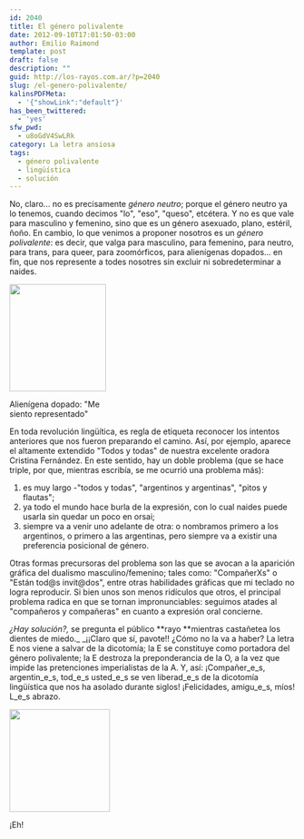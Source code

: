 ```yaml
---
id: 2040
title: El género polivalente
date: 2012-09-10T17:01:50-03:00
author: Emilio Raimond
template: post
draft: false
description: ""
guid: http://los-rayos.com.ar/?p=2040
slug: /el-genero-polivalente/
kalinsPDFMeta:
  - '{"showLink":"default"}'
has_been_twittered:
  - 'yes'
sfw_pwd:
  - u8oGdV4SwLRk
category: La letra ansiosa
tags:
  - género polivalente
  - lingüística
  - solución
---
```

No, claro... no es precisamente _género neutro_; porque el género neutro ya lo tenemos, cuando decimos "lo", "eso", "queso", etcétera. Y no es que vale para masculino y femenino, sino que es un género asexuado, plano, estéril, ñoño. En cambio, lo que venimos a proponer nosotros es un _género polivalente_: es decir, que valga para masculino, para femenino, para neutro, para trans, para queer, para zoomórficos, para alienígenas dopados... en fin, que nos represente a todes nosotres sin excluir ni sobredeterminar a naides.

<div style="width: 180px" class="wp-caption aligncenter">
  <img src="https://encrypted-tbn3.google.com/images?q=tbn:ANd9GcRRXXGuLFme-0c64ezyWWI94TFIhNIpveA9Z7QqhywiTVn_kbPy" alt="" width="170" height="189" />
  
  <p class="wp-caption-text">
    Alienígena dopado: "Me siento representado"
  </p>
</div>

En toda revolución lingüítica, es regla de etiqueta reconocer los intentos anteriores que nos fueron preparando el camino. Así, por ejemplo, aparece el altamente extendido "Todos y todas" de nuestra excelente oradora Cristina Fernández. En este sentido, hay un doble problema (que se hace triple, por que, mientras escribía, se me ocurrió una problema más):  
1) es muy largo -"todos y todas", "argentinos y argentinas", "pitos y flautas";  
2) ya todo el mundo hace burla de la expresión, con lo cual naides puede usarla sin quedar un poco en orsai;  
3) siempre va a venir uno adelante de otra: o nombramos primero a los argentinos, o primero a las argentinas, pero siempre va a existir una preferencia posicional de género.

Otras formas precursoras del problema son las que se avocan a la aparición gráfica del dualismo masculino/femenino; tales como: "CompañerXs" o "Están tod@s invit@dos", entre otras habilidades gráficas que mi teclado no logra reproducir. Si bien unos son menos ridículos que otros, el principal problema radica en que se tornan impronunciables: seguimos atades al "compañeros y compañeras" en cuanto a expresión oral concierne.

_¿Hay solución?,_ se pregunta el público **rayo **mientras castañetea los dientes de miedo._ _¡¡Claro que sí, pavote!! ¿Cómo no la va a haber? La letra E nos viene a salvar de la dicotomía; la E se constituye como portadora del género polivalente; la E destroza la preponderancia de la O, a la vez que impide las pretenciones imperialistas de la A. Y, así: ¡Compañer_e_s, argentin_e_s, tod_e_s usted_e_s se ven liberad_e_s de la dicotomía lingüística que nos ha asolado durante siglos! ¡Felicidades, amigu_e_s, míos! L_e_s abrazo.

<div style="width: 187px" class="wp-caption aligncenter">
  <img src="https://encrypted-tbn1.google.com/images?q=tbn:ANd9GcQRdfFtzqvX7ZFwpHtVCR33rW5gh29sENGI4wEGdoqwY1gGHx_c" alt="" width="177" height="181" />
  
  <p class="wp-caption-text">
    ¡Eh!
  </p>
</div>